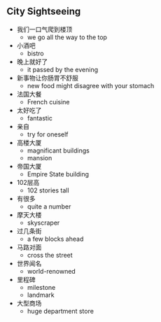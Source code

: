 ## City Sightseeing

* 我们一口气爬到楼顶
  * we go all the way to the top
* 小酒吧
  * bistro
* 晚上就好了
  * it passed by the evening
* 新事物让你肠胃不舒服
  * new food might disagree with your stomach
* 法国大餐
  * French cuisine
* 太好吃了
  * fantastic
* 亲自
  * try for oneself
* 高楼大厦
  * magnificant buildings
  * mansion
* 帝国大厦
  * Empire State building
* 102层高
  * 102 stories tall
* 有很多
  * quite a number
* 摩天大楼
  * skyscraper
* 过几条街
  * a few blocks ahead
* 马路对面
  * cross the street
* 世界闻名
  * world-renowned
* 里程碑
  * milestone
  * landmark
* 大型商场
  * huge department store